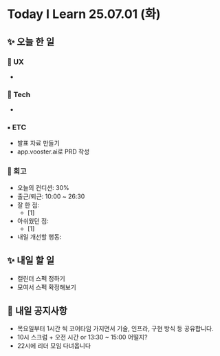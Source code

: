 # Today I Learn 25.07.01 (화)

## ✨ 오늘 한 일
### 🔹 UX
 * 

### 🔸 Tech
 * 

### ▪️ ETC
 * 발표 자료 만들기
 * app.vooster.ai로 PRD 작성

### 📍 회고
 * 오늘의 컨디션: 30%
 * 출근/퇴근: 10:00 ~ 26:30
 * 잘 한 점:
    * [1] 
 * 아쉬웠던 점: 
    * [1] 
 * 내일 개선할 행동: 


## ✨ 내일 할 일
 * 캘린더 스펙 정하기
 * 모여서 스펙 확정해보기



## 📢 내일 공지사항
 * 목요일부터 1시간 씩 코어타임 가지면서 기술, 인프라, 구현 방식 등 공유합니다.
 * 10시 스크럼 + 오전 시간 or 13:30 ~ 15:00 어떨지?
 * 22시에 리더 모임 다녀옵니다